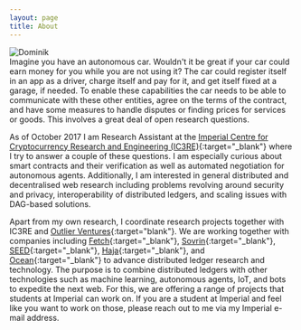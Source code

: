 ```yaml
---
layout: page
title: About
---
```

<p>
<div class="row">
    <div class="four columns">
        <img class="u-max-full-width" src="{{ site.url }}/assets/images/dominik_round.png" alt="Dominik">
    </div>
    <div class="eight columns">
        Imagine you have an autonomous car. Wouldn't it be great if your car could earn money for you while you are not using it? The car could register itself in an app as a driver, charge itself and pay for it, and get itself fixed at a garage, if needed. To enable these capabilities the car needs to be able to communicate with these other entities, agree on the terms of the contract, and have some measures to handle disputes or finding prices for services or goods. This involves a great deal of open research questions.
    </div>
</div>
</p>

As of October 2017 I am Research Assistant at the [Imperial Centre for Cryptocurrency Research and Engineering (IC3RE)]("http://www.imperial.ac.uk/cryptocurrency/"){:target="_blank"} where I try to answer a couple of these questions. I am especially curious about smart contracts and their verification as well as automated negotiation for autonomous agents. Additionally, I am interested in general distributed and decentralised web research including problems revolving around security and privacy, interoperability of distributed ledgers, and scaling issues with DAG-based solutions.

Apart from my own research, I coordinate research projects together with IC3RE and
[Outlier Ventures](https://outlierventures.io){:target="blank"}. We are working together
with companies including [Fetch](http://fetch.ai){:target="_blank"},
[Sovrin](https://sovrin.org/){:target="_blank"}, [SEED](https://www.seedtoken.io/){:target="_blank"}, [Haja](https://haja.io/){:target="_blank"}, and 
[Ocean](https://oceanprotocol.com/){:target="_blank"} to advance distributed ledger research and technology. The purpose is to combine distributed ledgers with other technologies such as machine learning, autonomous agents, IoT, and bots to expedite the next web.
For this, we are offering a range of projects that students at Imperial can work on.
If you are a student at Imperial and feel like you want to work on those, please reach out to me via my Imperial e-mail address.
